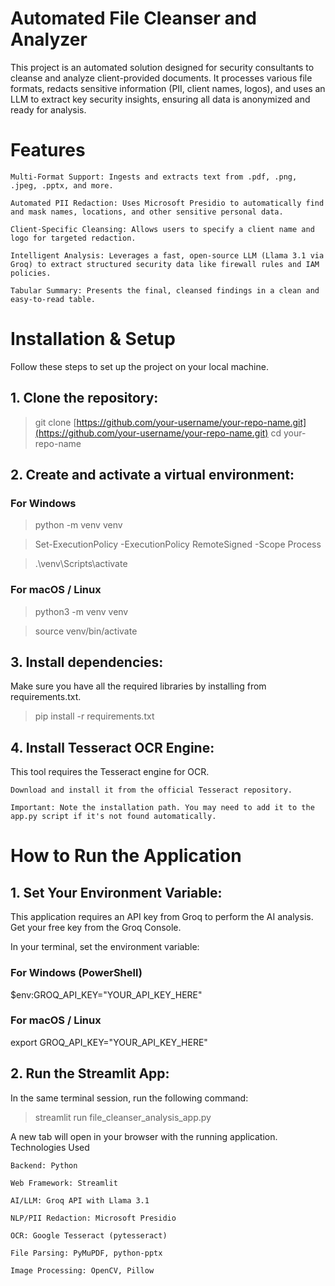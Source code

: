 # Automated File Cleanser and Analyzer

This project is an automated solution designed for security consultants to cleanse and analyze client-provided documents. It processes various file formats, redacts sensitive information (PII, client names, logos), and uses an LLM to extract key security insights, ensuring all data is anonymized and ready for analysis.

<!-- Optional: Add a screenshot of your app running -->
# Features

    Multi-Format Support: Ingests and extracts text from .pdf, .png, .jpeg, .pptx, and more.

    Automated PII Redaction: Uses Microsoft Presidio to automatically find and mask names, locations, and other sensitive personal data.

    Client-Specific Cleansing: Allows users to specify a client name and logo for targeted redaction.

    Intelligent Analysis: Leverages a fast, open-source LLM (Llama 3.1 via Groq) to extract structured security data like firewall rules and IAM policies.

    Tabular Summary: Presents the final, cleansed findings in a clean and easy-to-read table.

# Installation & Setup

Follow these steps to set up the project on your local machine.

## 1. Clone the repository:

> git clone [https://github.com/your-username/your-repo-name.git](https://github.com/your-username/your-repo-name.git)
> cd your-repo-name

## 2. Create and activate a virtual environment:

### For Windows

> python -m venv venv

> Set-ExecutionPolicy -ExecutionPolicy RemoteSigned -Scope Process
    
> .\venv\Scripts\activate

### For macOS / Linux

> python3 -m venv venv
    
> source venv/bin/activate
    

## 3. Install dependencies:

Make sure you have all the required libraries by installing from requirements.txt.

> pip install -r requirements.txt

## 4. Install Tesseract OCR Engine:
This tool requires the Tesseract engine for OCR.

    Download and install it from the official Tesseract repository.

    Important: Note the installation path. You may need to add it to the app.py script if it's not found automatically.



# How to Run the Application

## 1. Set Your Environment Variable:
This application requires an API key from Groq to perform the AI analysis. Get your free key from the Groq Console.

In your terminal, set the environment variable:

### For Windows (PowerShell)
$env:GROQ_API_KEY="YOUR_API_KEY_HERE"

### For macOS / Linux
export GROQ_API_KEY="YOUR_API_KEY_HERE"

## 2. Run the Streamlit App:
In the same terminal session, run the following command:

> streamlit run file_cleanser_analysis_app.py

A new tab will open in your browser with the running application.
 Technologies Used

    Backend: Python

    Web Framework: Streamlit

    AI/LLM: Groq API with Llama 3.1

    NLP/PII Redaction: Microsoft Presidio

    OCR: Google Tesseract (pytesseract)

    File Parsing: PyMuPDF, python-pptx

    Image Processing: OpenCV, Pillow



